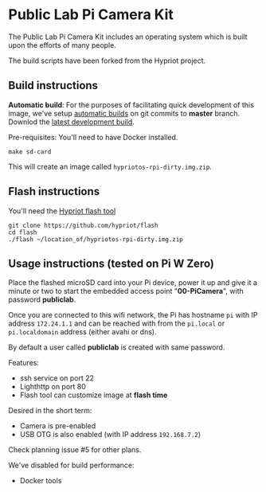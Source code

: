 
# Public Lab Pi Camera Kit

The Public Lab Pi Camera Kit includes an operating system which is built upon the efforts of many people.

The build scripts have been forked from the Hypriot project.

## Build instructions

**Automatic build**: For the purposes of facilitating quick development of this image, we've setup [automatic builds](https://jenkins.laboratoriopublico.org/job/Raspberry%20Kit%20Image/) on git commits to **master** branch. Downlod the [latest development build](https://jenkins.laboratoriopublico.org/job/Raspberry%20Kit%20Image/ws/hypriotos-rpi-dirty.img.zip).

Pre-requisites: You'll need to have Docker installed.

```
make sd-card
```

This will create an image called `hypriotos-rpi-dirty.img.zip`.

## Flash instructions

You'll need the [Hypriot flash tool](https://github.com/hypriot/flash)

```
git clone https://github.com/hypriot/flash
cd flash
./flash ~/location_of/hypriotos-rpi-dirty.img.zip
```

## Usage instructions (tested on Pi W Zero)

Place the flashed microSD card into your Pi device, power it up and give it a minute or two to start the embedded access point "**00-PiCamera**", with password **publiclab**.

Once you are connected to this wifi network, the Pi has hostname `pi` with IP address `172.24.1.1` and can be reached with from the `pi.local` or `pi.localdomain` address (either avahi or dns).

By default a user called **publiclab** is created with same password.

Features:
  - ssh service on port 22
  - Lighthttp on port 80
  - Flash tool can customize image at **flash time**

Desired in the short term:
  - Camera is pre-enabled
  - USB OTG is also enabled (with IP address `192.168.7.2`)

Check planning issue #5 for other plans.

We've disabled for build performance:
  - Docker tools
